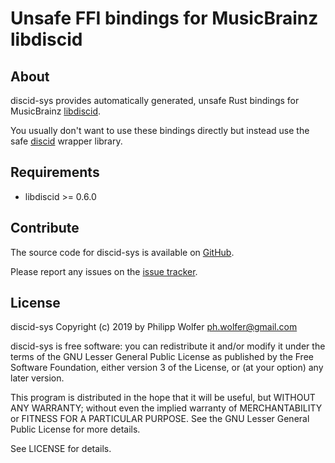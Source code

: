 # Unsafe FFI bindings for MusicBrainz libdiscid

## About
discid-sys provides automatically generated, unsafe Rust bindings for
MusicBrainz [libdiscid](http://musicbrainz.org/doc/libdiscid).

You usually don't want to use these bindings directly but instead use the
safe [discid](https://github.com/phw/discid-rs) wrapper library.

## Requirements
* libdiscid >= 0.6.0

## Contribute
The source code for discid-sys is available on
[GitHub](https://github.com/phw/rust-discid-sys).

Please report any issues on the
[issue tracker](https://github.com/phw/rust-discid-sys/issues).

## License
discid-sys Copyright (c) 2019 by Philipp Wolfer <ph.wolfer@gmail.com>

discid-sys is free software: you can redistribute it and/or modify
it under the terms of the GNU Lesser General Public License as published by
the Free Software Foundation, either version 3 of the License, or
(at your option) any later version.

This program is distributed in the hope that it will be useful,
but WITHOUT ANY WARRANTY; without even the implied warranty of
MERCHANTABILITY or FITNESS FOR A PARTICULAR PURPOSE.  See the
GNU Lesser General Public License for more details.

See LICENSE for details.

